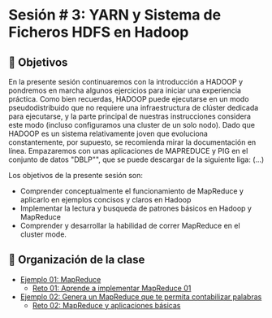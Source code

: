 
# Sesión # 3: YARN y Sistema de Ficheros HDFS en Hadoop

## :dart: Objetivos

En la presente sesión continuaremos con la introducción a HADOOP y pondremos en marcha algunos ejercicios para iniciar una experiencia práctica. Como bien recuerdas, HADOOP puede ejecutarse en un modo pseudodistribuido que no requiere una infraestructura de clúster dedicada para ejecutarse, y la parte principal de nuestras instrucciones considera este modo (incluso configuramos una cluster de un solo nodo). Dado que HADOOP es un sistema relativamente joven que evoluciona constantemente, por supuesto, se recomienda mirar la documentación en línea. Empazaremos con unas aplicaciones de MAPREDUCE y PIG en el conjunto de datos "DBLP"", que se puede descargar de la siguiente liga: (...)

Los objetivos de la presente sesión son:

- Comprender conceptualmente el funcionamiento de MapReduce y aplicarlo en ejemplos concisos y claros en Hadoop
- Implementar la lectura y busqueda de patrones básicos en Hadoop y MapReduce
- Comprender y desarrollar la habilidad de correr MapReduce en el cluster mode.



## 📂 Organización de la clase

- [Ejemplo 01:  MapReduce](./Ejemplo-01/README.md)
    - [Reto 01: Aprende a implementar MapReduce 01](./Reto-01/README.md)
- [Ejemplo 02: Genera un MapReduce que te permita contabilizar palabras](./Ejemplo-02/README.md)
    - [Reto  02: MapReduce y aplicaciones básicas](./Reto-02/README.md)





